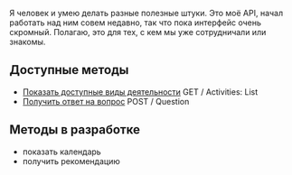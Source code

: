Я человек и умею делать разные полезные штуки. Это моё API, начал работать над ним совем недавно, так что пока интерфейс очень скромный. Полагаю, это для тех, с кем мы уже сотрудничали или знакомы. 

## Доступные методы

* [Показать доступные виды деятельности](https://github.com/DeadBlackBirdTrills/deadblackbirdtrills.github.io/wiki) GET / Activities: List
* [Получить ответ на вопрос](https://t.me/konstantinfedorov) POST / Question


## Методы в разработке

* показать календарь
* получить рекомендацию
